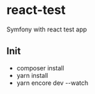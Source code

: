 # react-test
Symfony with react test app

## Init
* composer install
* yarn install
* yarn encore dev --watch
